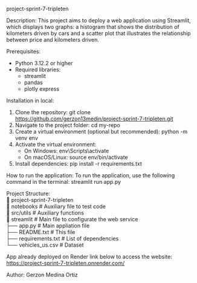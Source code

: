 project-sprint-7-tripleten

Description:
This project aims to deploy a web application using Streamlit, 
which displays two graphs: a histogram that shows the distribution 
of kilometers driven by cars and a scatter plot that illustrates the 
relationship between price and kilometers driven.


Prerequisites:
- Python 3.12.2 or higher
- Required libraries:
  - streamlit
  - pandas
  - plotly express


Installation in local:
1. Clone the repository:
   git clone https://github.com/gerzon13medin/project-sprint-7-tripleten.git
2. Navigate to the project folder:
   cd my-repo
3. Create a virtual environment (optional but recommended):
   python -m venv env
4. Activate the virtual environment:
   - On Windows: env\Scripts\activate
   - On macOS/Linux: source env/bin/activate
5. Install dependencies:
   pip install -r requirements.txt

How to run the application:
To run the application, use the following command in the terminal:
   streamlit run app.py


Project Structure:  
📂 project-sprint-7-tripleten    
 📂 notebooks             # Auxiliary file to test code                 
 📂 src/utils             # Auxiliary functions  
 📂 streamlit             # Main file to configurate the web service  
├── app.py                # Main appliation file  
├── README.txt            # This file  
├── requirements.txt      # List of dependencies  
└── vehicles_us.csv       # Dataset  
 


App already deployed on Render link below to access the website:
https://project-sprint-7-tripleten.onrender.com/


Author:
Gerzon Medina Ortiz